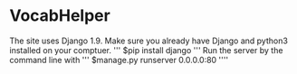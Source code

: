 # VocabHelper
The site uses Django 1.9. Make sure you already have Django and python3 installed on your comptuer.
'''
$pip install django
'''
Run the server by the command line with
'''
$manage.py runserver 0.0.0.0:80
''''
